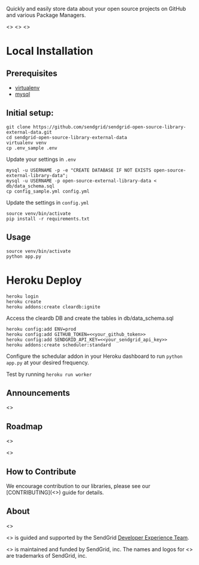Quickly and easily store data about your open source projects on GitHub and various Package Managers.

<<Travis Badge>> <<CodeClimate Badge>> <<Language Specific Badges>>

# Local Installation

## Prerequisites ##

* [virtualenv](https://pypi.python.org/pypi/virtualenv)
* [mysql](https://www.mysql.com)

## Initial setup: ##

```
git clone https://github.com/sendgrid/sendgrid-open-source-library-external-data.git
cd sendgrid-open-source-library-external-data
virtualenv venv
cp .env_sample .env
```

Update your settings in `.env`
```
mysql -u USERNAME -p -e "CREATE DATABASE IF NOT EXISTS open-source-external-library-data"; 
mysql -u USERNAME -p open-source-external-library-data < db/data_schema.sql
cp config_sample.yml config.yml
```
Update the settings in `config.yml`
```
source venv/bin/activate
pip install -r requirements.txt
```

## Usage ##

```
source venv/bin/activate
python app.py
```

# Heroku Deploy # 

```
heroku login
heroku create
heroku addons:create cleardb:ignite
```
Access the cleardb DB and create the tables in db/data_schema.sql
```
heroku config:add ENV=prod
heroku config:add GITHUB_TOKEN=<<your_github_token>>
heroku config:add SENDGRID_API_KEY=<<your_sendgrid_api_key>>
heroku addons:create scheduler:standard
```
Configure the schedular addon in your Heroku dashboard to run `python app.py` at your desired frequency.

Test by running `heroku run worker`

## Announcements ##

<<Library Specific Announcements Here>>

## Roadmap ##

<<Use Milestones and Issues>>

<<Describe each Milestone>>

## How to Contribute

We encourage contribution to our libraries, please see our [CONTRIBUTING](<<Link to Contributing Guide>>) guide for details.

## About

<<SendGrid Logo>>

<<Library Name>> is guided and supported by the SendGrid [Developer Experience Team](mailto:dx@sendgrid.com).

<<Library Name>> is maintained and funded by SendGrid, inc. The names and logos for <<Library Name>> are trademarks of SendGrid, inc.
